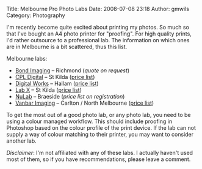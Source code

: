 Title: Melbourne Pro Photo Labs
Date: 2008-07-08 23:18
Author: gmwils
Category: Photography

I'm recently become quite excited about printing my photos. So much so
that I've bought an A4 photo printer for "proofing". For high quality
prints, I'd rather outsource to a professional lab. The information on
which ones are in Melbourne is a bit scattered, thus this list.

Melbourne labs:

-   [Bond Imaging][] – Richmond (*quote on request*)
-   [CPL Digital][] – St Kilda ([price list][])
-   [Digital Works][] – Hallam ([price list][1])
-   [Lab X][] – St Kilda ([price list][2])
-   [NuLab][] – Braeside (*price list on registration*)
-   [Vanbar Imaging][] – Carlton / North Melbourne ([price list][3])

To get the most out of a good photo lab, or any photo lab, you need to
be using a colour managed workflow. This should include proofing in
Photoshop based on the colour profile of the print device. If the lab
can not supply a way of colour matching to their printer, you may want
to consider another lab.

*Disclaimer*: I'm not affiliated with any of these labs. I actually
haven't used most of them, so if you have recommendations, please leave
a comment.

  [Bond Imaging]: http://www.bondimaging.com/
  [CPL Digital]: http://www.cpldigital.com.au/
  [price list]: http://www.cpldigital.com.au/frontier.html
  [Digital Works]: http://www.digitalworks.net.au/
  [1]: http://hub-au.realpix.net/hub/comms/printv2.asp?job=wcViewPrices&storeID=au-digitalworks3803&promocode=
  [Lab X]: http://www.labx.com.au/
  [2]: http://www.labx.com.au/LabXPriceList.htm
  [NuLab]: http://nulab.com.au/
  [Vanbar Imaging]: http://www.vanbar.com.au/
  [3]: http://www.vanbar.com.au/shopping_lab1/lab_login.php
